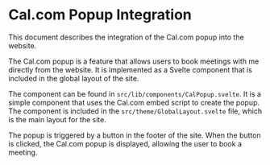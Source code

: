# Cal.com Popup Integration

This document describes the integration of the Cal.com popup into the website.

The Cal.com popup is a feature that allows users to book meetings with me directly from the website. It is implemented as a Svelte component that is included in the global layout of the site.

The component can be found in `src/lib/components/CalPopup.svelte`. It is a simple component that uses the Cal.com embed script to create the popup. The component is included in the `src/theme/GlobalLayout.svelte` file, which is the main layout for the site.

The popup is triggered by a button in the footer of the site. When the button is clicked, the Cal.com popup is displayed, allowing the user to book a meeting.
